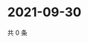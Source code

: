 # 2021-09-30

共 0 条

<!-- BEGIN WEIBO -->
<!-- 最后更新时间 Thu Sep 30 2021 04:00:42 GMT+0800 (China Standard Time) -->

<!-- END WEIBO -->
